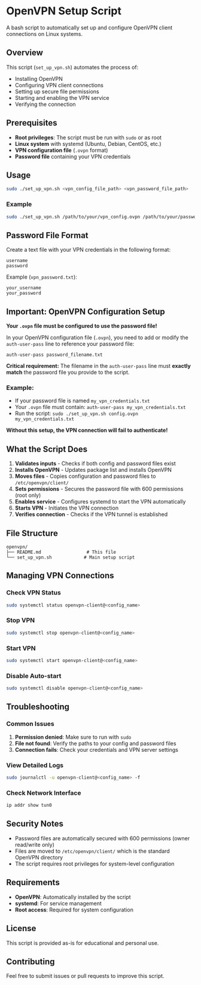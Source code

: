 # OpenVPN Setup Script

A bash script to automatically set up and configure OpenVPN client connections on Linux systems.

## Overview

This script (`set_up_vpn.sh`) automates the process of:
- Installing OpenVPN
- Configuring VPN client connections
- Setting up secure file permissions
- Starting and enabling the VPN service
- Verifying the connection

## Prerequisites

- **Root privileges**: The script must be run with `sudo` or as root
- **Linux system** with systemd (Ubuntu, Debian, CentOS, etc.)
- **VPN configuration file** (`.ovpn` format)
- **Password file** containing your VPN credentials

## Usage

```bash
sudo ./set_up_vpn.sh <vpn_config_file_path> <vpn_password_file_path>
```

### Example

```bash
sudo ./set_up_vpn.sh /path/to/your/vpn_config.ovpn /path/to/your/password.txt
```

## Password File Format

Create a text file with your VPN credentials in the following format:
```
username
password
```

Example (`vpn_password.txt`):
```
your_username
your_password
```

## Important: OpenVPN Configuration Setup

**Your `.ovpn` file must be configured to use the password file!**

In your OpenVPN configuration file (`.ovpn`), you need to add or modify the `auth-user-pass` line to reference your password file:

```
auth-user-pass password_filename.txt
```

**Critical requirement:** The filename in the `auth-user-pass` line must **exactly match** the password file you provide to the script.

### Example:
- If your password file is named `my_vpn_credentials.txt`
- Your `.ovpn` file must contain: `auth-user-pass my_vpn_credentials.txt`
- Run the script: `sudo ./set_up_vpn.sh config.ovpn my_vpn_credentials.txt`

**Without this setup, the VPN connection will fail to authenticate!**

## What the Script Does

1. **Validates inputs** - Checks if both config and password files exist
2. **Installs OpenVPN** - Updates package list and installs OpenVPN
3. **Moves files** - Copies configuration and password files to `/etc/openvpn/client/`
4. **Sets permissions** - Secures the password file with 600 permissions (root only)
5. **Enables service** - Configures systemd to start the VPN automatically
6. **Starts VPN** - Initiates the VPN connection
7. **Verifies connection** - Checks if the VPN tunnel is established

## File Structure

```
openvpn/
├── README.md                 # This file
└── set_up_vpn.sh            # Main setup script
```

## Managing VPN Connections

### Check VPN Status
```bash
sudo systemctl status openvpn-client@<config_name>
```

### Stop VPN
```bash
sudo systemctl stop openvpn-client@<config_name>
```

### Start VPN
```bash
sudo systemctl start openvpn-client@<config_name>
```

### Disable Auto-start
```bash
sudo systemctl disable openvpn-client@<config_name>
```

## Troubleshooting

### Common Issues

1. **Permission denied**: Make sure to run with `sudo`
2. **File not found**: Verify the paths to your config and password files
3. **Connection fails**: Check your credentials and VPN server settings

### View Detailed Logs
```bash
sudo journalctl -u openvpn-client@<config_name> -f
```

### Check Network Interface
```bash
ip addr show tun0
```

## Security Notes

- Password files are automatically secured with 600 permissions (owner read/write only)
- Files are moved to `/etc/openvpn/client/` which is the standard OpenVPN directory
- The script requires root privileges for system-level configuration

## Requirements

- **OpenVPN**: Automatically installed by the script
- **systemd**: For service management
- **Root access**: Required for system configuration

## License

This script is provided as-is for educational and personal use.

## Contributing

Feel free to submit issues or pull requests to improve this script.